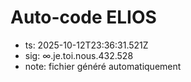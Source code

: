 # Auto-code ELIOS
- ts: 2025-10-12T23:36:31.521Z
- sig: ∞.je.toi.nous.432.528
- note: fichier généré automatiquement